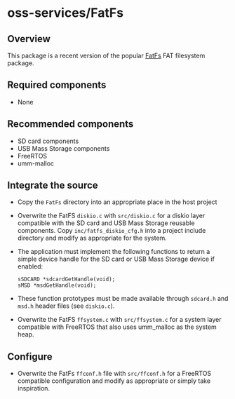 # oss-services/FatFs

## Overview

This package is a recent version of the popular [FatFs](http://elm-chan.org/fsw/ff/00index_e.html) FAT filesystem package.

## Required components

- None

## Recommended components

- SD card components
- USB Mass Storage components
- FreeRTOS
- umm-malloc

## Integrate the source

- Copy the `FatFs` directory into an appropriate place in the host project

- Overwrite the FatFS `diskio.c` with `src/diskio.c` for a diskio layer compatible with the SD card and USB Mass Storage reusable components.  Copy `inc/fatfs_diskio_cfg.h` into a project include directory and modify as appropriate for the system.

- The application must implement the following functions to return a simple device handle for the SD card or USB Mass Storage device if enabled:

    ```
    sSDCARD *sdcardGetHandle(void);
    sMSD *msdGetHandle(void);
    ```

- These function prototypes must be made available through `sdcard.h` and `msd.h` header files (see `diskio.c`).

- Overwrite the FatFS `ffsystem.c` with `src/ffsystem.c` for a system layer compatible with FreeRTOS that also uses umm_malloc as the system heap.

## Configure

- Overwrite the FatFs `ffconf.h` file with `src/ffconf.h` for a FreeRTOS compatible configuration and modify as appropriate or simply take inspiration.
